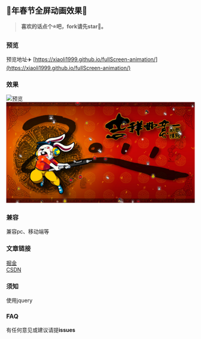 ## 🐇年春节全屏动画效果🌈

> **喜欢的话点个⭐吧，fork请先star🙏。**

### 预览
预览地址✈️ [https://xiaoli1999.github.io/fullScreen-animation/](https://xiaoli1999.github.io/fullScreen-animation/)

### 效果
![预览](./img/effect.gif)
![预览](./img/effect.png)

### 兼容
兼容pc、移动端等

### 文章链接
[掘金](https://juejin.cn/post/7186544270021492792) <br />
[CSDN](https://blog.csdn.net/weixin_53673959)

### 须知
使用jquery

### FAQ
有任何意见或建议请提**issues**
